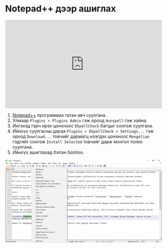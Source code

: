 # Notepad++ дээр ашиглах

<div style="position: relative; width: 100%; padding-bottom: 56.25%;">
   <iframe src="https://www.youtube.com/embed/WOzuFxhtLMk" frameborder="0" allow="accelerometer; autoplay; clipboard-write; encrypted-media; gyroscope; picture-in-picture" allowfullscreen style="position: absolute; top: 0; left: 0; height: 100%; width: 100%; padding-bottom:20px;"></iframe>
</div>

1. [Notepad++](https://notepad-plus-plus.org/) программаа татан авч суулгана.
1. Улмаар `Plugins > Plugins Admin` гэж ороод `Hunspell` гэж хайна.
1. Ингэхэд гарч ирэх цонхноос `DSpellCheck` багцыг сонгож суулгана.
1. Ийнхүү суулгасны дараа `Plugins > DSpellCheck > Settings...` гэж ороод `Download...` товчийг дармагц нээгдэх цонхноос `Mongolian` гэдгийг сонгож `Install Selected` товчийг дарж монгол толио суулгана.
1. Ийнхүү ашиглахад бэлэн боллоо.

![Notepad++ sample text](images/notepad++.png)
